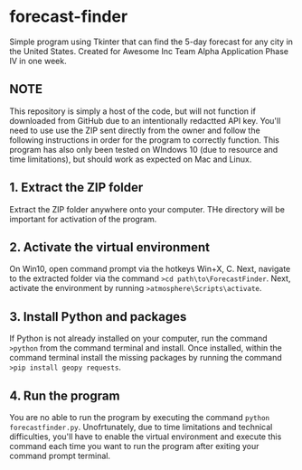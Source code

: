# forecast-finder
Simple program using Tkinter that can find the 5-day forecast for any city in the United States. Created for Awesome Inc Team Alpha Application Phase IV in one week.

## NOTE
This repository is simply a host of the code, but will not function if downloaded from GitHub due to an intentionally redactted API key. You'll need to use use the ZIP sent directly from the owner and follow the following instructions in order for the program to correctly function.
This program has also only been tested on WIndows 10 (due to resource and time limitations), but should work as expected on Mac and Linux.

## 1. Extract the ZIP folder
Extract the ZIP folder anywhere onto your computer. THe directory will be important for activation of the program.

## 2. Activate the virtual environment
On Win10, open command prompt via the hotkeys Win+X, C. Next, navigate to the extracted folder via the command `>cd path\to\ForecastFinder`. Next, activate the environment by running `>atmosphere\Scripts\activate`.

## 3. Install Python and packages
If Python is not already installed on your computer, run the command `>python` from the command terminal and install. Once installed, within the command terminal install the missing packages by running the command `>pip install geopy requests`.

## 4. Run the program
You are no able to run the program by executing the command `python forecastfinder.py`. Unofrtunately, due to time limitations and technical difficulties, you'll have to enable the virtual environment and execute this command each time you want to run the program after exiting your command prompt terminal.
